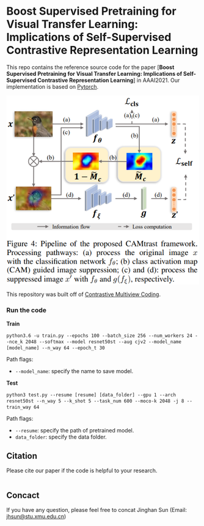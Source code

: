 # Boost Supervised Pretraining for Visual Transfer Learning: Implications of Self-Supervised Contrastive Representation Learning
This repo contains the reference source code for the paper [**Boost Supervised Pretraining for Visual Transfer Learning: Implications of Self-Supervised Contrastive Representation Learning**] in AAAI2021. Our implementation is based on [Pytorch](https://pytorch.org/).
<div align="center">
	<img src="./overview.png" alt="Editor" width="600">
</div>

This repository was built off of [Contrastive Multiview Coding](https://github.com/HobbitLong/CMC).

### Run the code
**Train**
```
python3.6 -u train.py --epochs 100 --batch_size 256 --num_workers 24 --nce_k 2048 --softmax --model resnet50st --aug cjv2 --model_name [model_name] --n_way 64 --epoch_t 30  
```
Path flags:
- `--model_name`: specify the name to save model.


**Test**
```
python3 test.py --resume [resume] [data_folder] --gpu 1 --arch resnet50st --n_way 5 --k_shot 5 --task_num 600 --moco-k 2048 -j 8 --train_way 64
```
Path flags:
- `--resume`: specify the path of pretrained model.
- `data_folder`: specify the data folder.


## Citation
Please cite our paper if the code is helpful to your research.
```
```

## Concact
If you have any question, please feel free to concat Jinghan Sun (Email: jhsun@stu.xmu.edu.cn)
